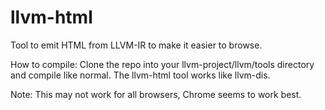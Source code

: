 # llvm-html 
Tool to emit HTML from LLVM-IR to make it easier to browse.

How to compile:
Clone the repo into your llvm-project/llvm/tools directory and compile like normal. The llvm-html tool works like llvm-dis.

Note: This may not work for all browsers, Chrome seems to work best.

